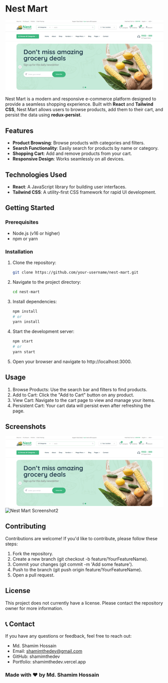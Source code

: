 # Nest Mart

![Nest Mart Screenshot](./src/assets/desktop-ss-01.png) 

Nest Mart is a modern and responsive e-commerce platform designed to provide a seamless shopping experience. Built with **React** and **Tailwind CSS**, Nest Mart allows users to browse products, add them to their cart, and persist the data using **redux-persist**.

## Features

- **Product Browsing**: Browse products with categories and filters.
- **Search Functionality**: Easily search for products by name or category.
- **Shopping Cart**: Add and remove products from your cart.
- **Responsive Design**: Works seamlessly on all devices.

## Technologies Used

- **React**: A JavaScript library for building user interfaces.
- **Tailwind CSS**: A utility-first CSS framework for rapid UI development.

## Getting Started

### Prerequisites

- Node.js (v16 or higher)
- npm or yarn

### Installation

1. Clone the repository:
   ```bash
   git clone https://github.com/your-username/nest-mart.git
2. Navigate to the project directory:
    ```bash
    cd nest-mart
3. Install dependencies:
    ```bash
    npm install
    # or
    yarn install
4. Start the development server:
    ```bash
    npm start
    # or
    yarn start
5. Open your browser and navigate to http://localhost:3000.

## Usage

1. Browse Products: Use the search bar and filters to find products.
2. Add to Cart: Click the "Add to Cart" button on any product.
3. View Cart: Navigate to the cart page to view and manage your items.
4. Persistent Cart: Your cart data will persist even after refreshing the page.

## Screenshots

![Nest Mart Screenshot1](./src/assets/desktop-ss-01.png) 
![Nest Mart Screenshot2](./src/assets/desktop-ss-02.png) 

## Contributing

Contributions are welcome! If you'd like to contribute, please follow these steps:

1. Fork the repository.
2. Create a new branch (git checkout -b feature/YourFeatureName).
3. Commit your changes (git commit -m 'Add some feature').
4. Push to the branch (git push origin feature/YourFeatureName).
5. Open a pull request.

## License

This project does not currently have a license. Please contact the repository owner for more information.

## 📞 Contact
If you have any questions or feedback, feel free to reach out:

- Md. Shamim Hossain
- Email: shamimthedev@gmail.com
- GitHub: shamimthedev
- Portfolio: shamimthedev.vercel.app

### Made with ❤️ by Md. Shamim Hossain